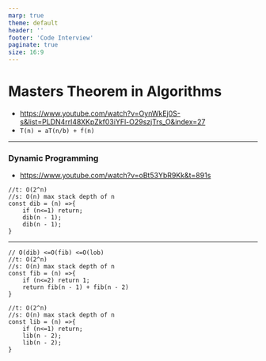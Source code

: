 ```yaml
---
marp: true
theme: default
header: ''
footer: 'Code Interview'
paginate: true
size: 16:9
---
```


# Masters Theorem in Algorithms 
- https://www.youtube.com/watch?v=OynWkEj0S-s&list=PLDN4rrl48XKpZkf03iYFl-O29szjTrs_O&index=27
- `T(n) = aT(n/b) + f(n)`
---
### Dynamic Programming
- https://www.youtube.com/watch?v=oBt53YbR9Kk&t=891s
```
//t: O(2^n)  
//s: O(n) max stack depth of n
const dib = (n) =>{
    if (n<=1) return;
    dib(n - 1);
    dib(n - 1);
}
```
---
```
// O(dib) <=O(fib) <=O(lob)
//t: O(2^n)  
//s: O(n) max stack depth of n
const fib = (n) =>{
    if (n<=2) return 1;
    return fib(n - 1) + fib(n - 2)
}
```
```
//t: O(2^n)  
//s: O(n) max stack depth of n
const lib = (n) =>{
    if (n<=1) return;
    lib(n - 2);
    lib(n - 2);
}
```